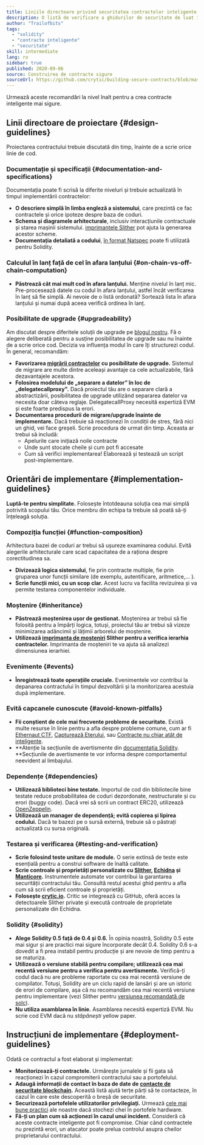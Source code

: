 ```yaml
---
title: Liniile directoare privind securitatea contractelor inteligente
description: O listă de verificare a ghidurilor de securitate de luat în considerare la construirea aplicației dapp
author: "Trailofbits"
tags:
  - "solidity"
  - "contracte inteligente"
  - "securitate"
skill: intermediate
lang: ro
sidebar: true
published: 2020-09-06
source: Construirea de contracte sigure
sourceUrl: https://github.com/crytic/building-secure-contracts/blob/master/development-guidelines/guidelines.md
---
```


Urmează aceste recomandări la nivel înalt pentru a crea contracte inteligente mai sigure.

## Linii directoare de proiectare {#design-guidelines}

Proiectarea contractului trebuie discutată din timp, înainte de a scrie orice linie de cod.

### Documentație și specificații {#documentation-and-specifications}

Documentația poate fi scrisă la diferite niveluri și trebuie actualizată în timpul implementării contractelor:

- **O descriere simplă în limba engleză a sistemului**, care prezintă ce fac contractele și orice ipoteze despre baza de coduri.
- **Schema și diagramele arhitecturale**, inclusiv interacțiunile contractuale și starea mașinii sistemului. [imprimantele Slither](https://github.com/crytic/slither/wiki/Printer-documentation) pot ajuta la generarea acestor scheme.
- **Documentația detaliată a codului**, [în format Natspec](https://solidity.readthedocs.io/en/develop/natspec-format.html) poate fi utilizată pentru Solidity.

### Calculul în lanț față de cel în afara lanțului {#on-chain-vs-off-chain-computation}

- **Păstrează cât mai mult cod în afara lanțului.** Menține nivelul în lanț mic. Pre-procesează datele cu codul în afara lanțului, astfel încât verificarea în lanț să fie simplă. Ai nevoie de o listă ordonată? Sortează lista în afara lanțului și numai după aceea verifică ordinea în lanț.

### Posibilitate de upgrade {#upgradeability}

Am discutat despre diferitele soluții de upgrade pe [blogul nostru](https://blog.trailofbits.com/2018/09/05/contract-upgrade-anti-patterns/). Fă o alegere deliberată pentru a susține posibilitatea de upgrade sau nu înainte de a scrie orice cod. Decizia va influența modul în care îți structurezi codul. În general, recomandăm:

- **Favorizarea [migrării contractelor](https://blog.trailofbits.com/2018/10/29/how-contract-migration-works/) cu posibilitate de upgrade.** Sistemul de migrare are multe dintre aceleași avantaje ca cele actualizabile, fără dezavantajele acestora.
- **Folosirea modelului de „separare a datelor” în loc de „delegatecallproxy".** Dacă proiectul tău are o separare clară a abstractizării, posibilitatea de upgrade utilizând separarea datelor va necesita doar câteva reglaje. DelegatecallProxy necesită expertiză EVM și este foarte predispus la erori.
- **Documentarea procedurii de migrare/upgrade înainte de implementare.** Dacă trebuie să reacționezi în condiții de stres, fără nici un ghid, vei face greșeli. Scrie procedura de urmat din timp. Aceasta ar trebui să includă:
  - Apelurile care inițiază noile contracte
  - Unde sunt stocate cheile și cum pot fi accesate
  - Cum să verifici implementarea! Elaborează și testează un script post-implementare.

## Orientări de implementare {#implementation-guidelines}

**Luptă-te pentru simplitate.** Folosește întotdeauna soluția cea mai simplă potrivită scopului tău. Orice membru din echipa ta trebuie să poată să-ți înțeleagă soluția.

### Compoziția funcției {#function-composition}

Arhitectura bazei de coduri ar trebui să ușureze examinarea codului. Evită alegerile arhitecturale care scad capacitatea de a raționa despre corectitudinea sa.

- **Divizează logica sistemului**, fie prin contracte multiple, fie prin gruparea unor funcții similare (de exemplu, autentificare, aritmetice,... ).
- **Scrie funcții mici, cu un scop clar.** Acest lucru va facilita revizuirea și va permite testarea componentelor individuale.

### Moștenire {#inheritance}

- **Păstrează moștenirea ușor de gestionat.** Moștenirea ar trebui să fie folosită pentru a împărți logica, totuși, proiectul tău ar trebui să vizeze minimizarea adâncimii și lățimii arborelui de moștenire.
- **Utilizează [imprimanta de moșteniri](https://github.com/crytic/slither/wiki/Printer-documentation#inheritance-graph) Slither pentru a verifica ierarhia contractelor.** Imprimanta de moșteniri te va ajuta să analizezi dimensiunea ierarhiei.

### Evenimente {#events}

- **Înregistrează toate operațiile cruciale.** Evenimentele vor contribui la depanarea contractului în timpul dezvoltării și la monitorizarea acestuia după implementare.

### Evită capcanele cunoscute {#avoid-known-pitfalls}

- **Fii conștient de cele mai frecvente probleme de securitate.** Există multe resurse în linie pentru a afla despre probleme comune, cum ar fi [Ethernaut CTF](https://ethernaut.openzeppelin.com/), [Capturează Eterului](https://capturetheether.com/), sau [Contracte nu chiar atât de inteligente](https://github.com/crytic/not-so-smart-contracts/).
- **Atenție la secțiunile de avertismente din [documentația Solidity](https://solidity.readthedocs.io/en/latest/). **Secțiunile de avertismente te vor informa despre comportamentul neevident al limbajului.

### Dependențe {#dependencies}

- **Utilizează biblioteci bine testate.** Importul de cod din bibliotecile bine testate reduce probabilitatea de coduri dezordonate, nestructurate și cu erori (buggy code). Dacă vrei să scrii un contract ERC20, utilizează [OpenZeppelin](https://github.com/OpenZeppelin/openzeppelin-contracts/tree/master/contracts/token/ERC20).
- **Utilizează un manager de dependență; evită copierea și lipirea codului.** Dacă te bazezi pe o sursă externă, trebuie să o păstrați actualizată cu sursa originală.

### Testarea și verificarea {#testing-and-verification}

- **Scrie folosind teste unitare de module.** O serie extinsă de teste este esențială pentru a construi software de înaltă calitate.
- **Scrie controale și proprietăți personalizate cu [Slither](https://github.com/crytic/slither), [Echidna](https://github.com/crytic/echidna) și [Manticore](https://github.com/trailofbits/manticore).** Instrumentele automate vor contribui la garantarea securității contractului tău. Consultă restul acestui ghid pentru a afla cum să scrii eficient controale și proprietăți.
- **Folosește [crytic.io](https://crytic.io/).** Critic se integrează cu GitHub, oferă acces la detectoarele Slither private și execută controale de proprietate personalizate din Echidna.

### Solidity {#solidity}

- **Alege Solidity 0.5 față de 0.4 și 0.6.** În opinia noastră, Solidity 0.5 este mai sigur și are practici mai sigure încorporate decât 0.4. Solidity 0.6 s-a dovedit a fi prea instabil pentru producție și are nevoie de timp pentru a se maturiza.
- **Utilizează o versiune stabilă pentru compilare; utilizează cea mai recentă versiune pentru a verifica pentru avertismente.** Verifică-ți codul dacă nu are probleme raportate cu cea mai recentă versiune de compilator. Totuși, Solidity are un ciclu rapid de lansări și are un istoric de erori de compilare, așa că nu recomandăm cea mai recentă versiune pentru implementare (vezi Slither pentru [versiunea recomandată de solc](https://github.com/crytic/slither/wiki/Detector-Documentation#recommendation-33)).
- **Nu utiliza asamblarea în linie.** Asamblarea necesită expertiză EVM. Nu scrie cod EVM dacă nu _stăpânești_ yellow paper.

## Instrucțiuni de implementare {#deployment-guidelines}

Odată ce contractul a fost elaborat și implementat:

- **Monitorizează-ți contractele.** Urmărește jurnalele și fii gata să reacționezi în cazul compromiterii contractului sau a portofelului.
- **Adaugă informații de contact în baza de date de [contacte de securitate blockchain](https://github.com/crytic/blockchain-security-contacts).** Această listă ajută terțe părți să te contacteze, în cazul în care este descoperită o breșă de securitate.
- **Securizează portofelele utilizatorilor privilegiați.** Urmează [cele mai bune practici](https://blog.trailofbits.com/2018/11/27/10-rules-for-the-secure-use-of-cryptocurrency-hardware-wallets/) ale noastre dacă stochezi chei în portofele hardware.
- **Fă-ți un plan cum să acționezi în cazul unui incident.** Consideră că aceste contracte inteligente pot fi compromise. Chiar când contractele nu prezintă erori, un atacator poate prelua controlul asupra cheilor proprietarului contractului.
